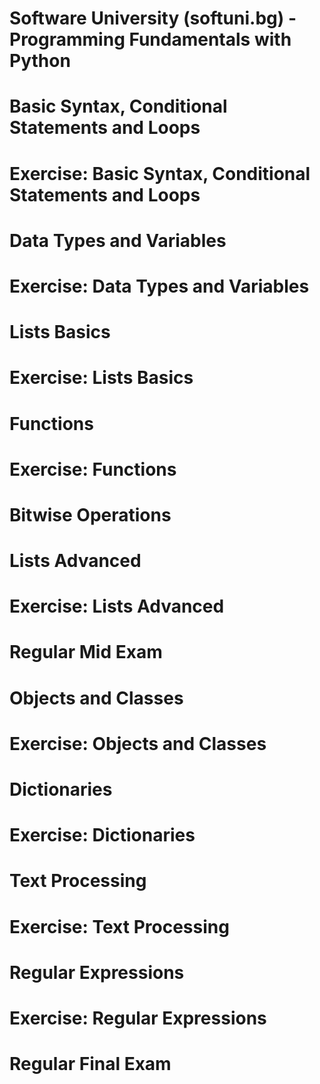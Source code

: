 # Software University (softuni.bg) - Programming Fundamentals with Python




# Basic Syntax, Conditional Statements and Loops
# Exercise: Basic Syntax, Conditional Statements and Loops

# Data Types and Variables
# Exercise: Data Types and Variables

# Lists Basics
# Exercise: Lists Basics

# Functions
# Exercise: Functions

# Bitwise Operations

# Lists Advanced
# Exercise: Lists Advanced

# Regular Mid Exam

# Objects and Classes
# Exercise: Objects and Classes

# Dictionaries
# Exercise: Dictionaries

# Text Processing
# Exercise: Text Processing

# Regular Expressions
# Exercise: Regular Expressions

# Regular Final Exam


